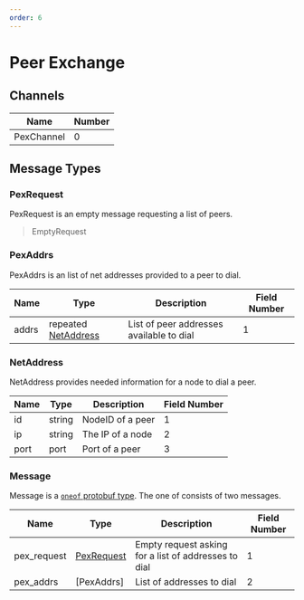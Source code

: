 ```yaml
---
order: 6
---
```


# Peer Exchange

## Channels

| Name            | Number |
|-----------------|--------|
| PexChannel | 0     |

## Message Types

### PexRequest

PexRequest is an empty message requesting a list of peers. 

> EmptyRequest

### PexAddrs

PexAddrs is an list of net addresses provided to a peer to dial.

| Name  | Type                               | Description                              | Field Number |
|-------|------------------------------------|------------------------------------------|--------------|
| addrs | repeated [NetAddress](#netaddress) | List of peer addresses available to dial | 1            |

### NetAddress

NetAddress provides needed information for a node to dial a peer.

| Name | Type   | Description      | Field Number |
|------|--------|------------------|--------------|
| id   | string | NodeID of a peer | 1            |
| ip   | string | The IP of a node | 2            |
| port | port   | Port of a peer   | 3            |



### Message

Message is a [`oneof` protobuf type](https://developers.google.com/protocol-buffers/docs/proto#oneof). The one of consists of two messages.

| Name        | Type                      | Description                                          | Field Number |
|-------------|---------------------------|------------------------------------------------------|--------------|
| pex_request | [PexRequest](#pexrequest) | Empty request asking for a list of addresses to dial | 1            |
| pex_addrs   | [PexAddrs]                | List of addresses to dial                            | 2            |
